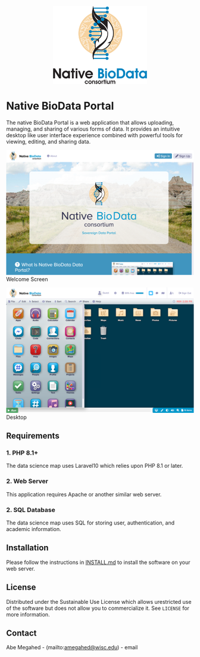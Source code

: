 <p align="center">
  <div align="center">
    <img src="./images/logos/native-biodata-logo.png" alt="Logo" style="width:50%">
  </div>
</p>

# Native BioData Portal

The native BioData Portal is a web application that allows uploading, managing, and sharing of various forms of data.  It provides an intuitive desktop like user interface experience combined with powerful tools for viewing, editing, and sharing data.

![Screen Shot](images/screen-shots/welcome.png)
Welcome Screen

![Screen Shot](images/screen-shots/desktop.png)
Desktop

## Requirements

### 1. PHP 8.1+

The data science map uses Laravel10 which relies upon PHP 8.1 or later.

### 2. Web Server

This application requires Apache or another similar web server.

### 2. SQL Database

The data science map uses SQL for storing user, authentication, and academic information.

## Installation

Please follow the instructions in [INSTALL.md](INSTALL.md) to install the software on your web server.

<!-- LICENSE -->
## License

Distributed under the Sustainable Use License which allows urestricted use of the software but does not allow you to commercialize it. See `LICENSE` for more information.

<!-- CONTACT -->
## Contact

Abe Megahed - (mailto:amegahed@wisc.edu) - email
